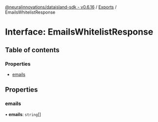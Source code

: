 [@neuralinnovations/dataisland-sdk - v0.6.16](../../README.md) / [Exports](../modules.md) / EmailsWhitelistResponse

# Interface: EmailsWhitelistResponse

## Table of contents

### Properties

- [emails](EmailsWhitelistResponse.md#emails)

## Properties

### emails

• **emails**: `string`[]
